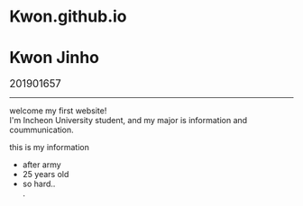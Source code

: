 # Kwon.github.io
<!DOCTYPE html>
<html>
  <head>
    <h1> Kwon Jinho </h1>
    <p> <font size = '4'>201901657 </font></p>
    <meta charset="utf-8">
    <title>About Me</title>
  </head>
  <hr>
  </html>
  <body>
      welcome my first website! <br>
      I'm Incheon University student, and my major is information and coummunication.
      <p> this is my information </p>
      <ul>
        <li> after army</li>
        <li> 25 years old</li>
        <li> so hard.. </li>
   </body>
</html>.
